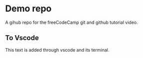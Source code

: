 # Demo repo

A gihub repo for the freeCodeCamp git and github tutorial video.

## To Vscode

This text is added through vscode and its terminal.